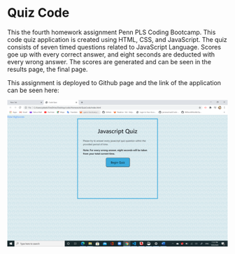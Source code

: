 # Quiz Code


This the fourth homework assignment Penn PLS Coding Bootcamp. 
This code quiz application is created using HTML, CSS, and JavaScript. The quiz consists of seven timed questions related to JavaScript Language. Scores goe up with every correct answer, and eight seconds are deducted with every wrong answer. The scores are generated and can be seen in the results page, the final page. 

This assignment is deployed to Github page and the link of the application can be seen here: 





<img src="ScreenshoOne.png" alt="">
